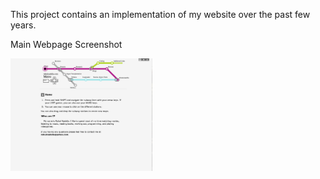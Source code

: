 This project contains an implementation of my website over the past few years.

Main Webpage Screenshot
<div>
        <img width="45%" src="screenshots/main.png" alt="Main Screen" title="Main Screen"</img>
</div>
